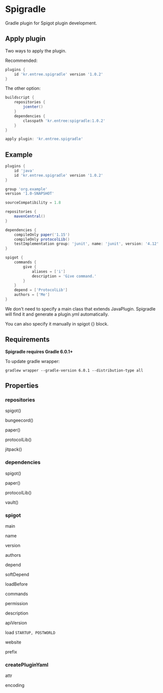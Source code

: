 # Spigradle

Gradle plugin for Spigot plugin development.

## Apply plugin

Two ways to apply the plugin.

Recommended:

```groovy
plugins {
    id 'kr.entree.spigradle' version '1.0.2'
}
```

The other option:

```groovy
buildscript {
    repositories {
        jcenter()
    }
    dependencies {
        classpath 'kr.entree:spigradle:1.0.2'
    }
}

apply plugin: 'kr.entree.spigradle'
```

## Example

```groovy
plugins {
    id 'java'
    id 'kr.entree.spigradle' version '1.0.2'
}

group 'org.example'
version '1.0-SNAPSHOT'

sourceCompatibility = 1.8

repositories {
    mavenCentral()
}

dependencies {
    compileOnly paper('1.15')
    compileOnly protocolLib()
    testImplementation group: 'junit', name: 'junit', version: '4.12'
}

spigot {
    commands {
        give {
            aliases = ['i']
            description = 'Give command.'
        }
    }
    depend = ['ProtocolLib']
    authors = ['Me']
}
```

We don't need to specify a main class that extends JavaPlugin. Spigradle will find it and generate a plugin.yml automatically.

You can also specify it manually in spigot {} block.

## Requirements

**Spigradle requires Gradle 6.0.1+**

To update gradle wrapper:

```
gradlew wrapper --gradle-version 6.0.1 --distribution-type all
```

## Properties

### repositories

spigot()

bungeecord()

paper()

protocolLib()

jitpack()

### dependencies

spigot()

paper()

protocolLib()

vault()

### spigot

main

name

version

authors

depend

softDepend

loadBefore

commands

permission

description

apiVersion

load `STARTUP, POSTWORLD`

website

prefix

### createPluginYaml

attr

encoding
